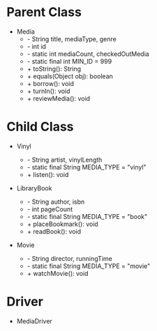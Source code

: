 # Parent Class
* Media
   * \- String title, mediaType, genre
   * \- int id
   * \- static int mediaCount, checkedOutMedia
   * \- static final int MIN_ID = 999
   * \+ toString(): String
   * \+ equals(Object obj): boolean
   * \+ borrow(): void
   * \+ turnIn(): void
   * \+ reviewMedia(): void

# Child Class

* Vinyl
   * \- String artist, vinylLength
   * \- static final String MEDIA_TYPE = "vinyl"
   * \+ listen(): void

* LibraryBook
   * \- String author, isbn
   * \- int pageCount
   * \- static final String MEDIA_TYPE = "book"
   * \+ placeBookmark(): void
   * \+ readBook(): void

* Movie
   * \- String director, runningTime
   * \- static final String MEDIA_TYPE = "movie"
   * \+ watchMovie(): void

# Driver
* MediaDriver